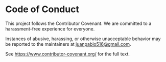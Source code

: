 # Code of Conduct

This project follows the Contributor Covenant. We are committed to a harassment-free experience for everyone.

Instances of abusive, harassing, or otherwise unacceptable behavior may be reported to the maintainers at juanpablo516@gmail.com.

See https://www.contributor-covenant.org/ for the full text.

